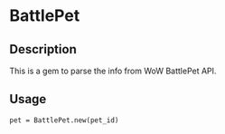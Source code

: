 # BattlePet

## Description

This is a gem to parse the info from WoW BattlePet API.

## Usage

`pet = BattlePet.new(pet_id)`
